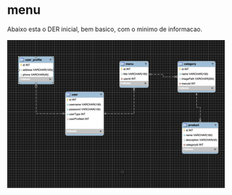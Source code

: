 # menu

Abaixo esta o DER inicial, bem basico, com o minimo de informacao.
<br></br>
<img src="gitHubImages/DER.png" />
